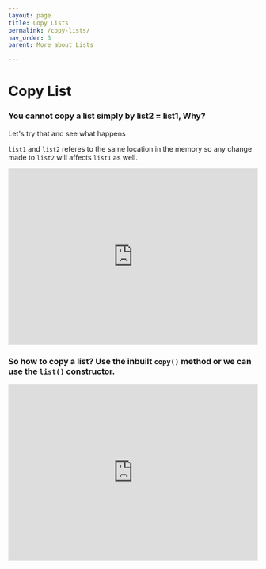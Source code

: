 ```yaml
---
layout: page
title: Copy Lists
permalink: /copy-lists/
nav_order: 3
parent: More about Lists

---
```

# Copy List 

### You cannot copy a list simply by list2 = list1, Why?

Let's try that and see what happens

`list1` and `list2` referes to the same location in the memory so any change made to `list2` will affects `list1` as well.

<div class="code-example">
<iframe src="https://trinket.io/embed/python3/597a3d7e2b" width="100%" height="356" frameborder="0" marginwidth="0" marginheight="0" allowfullscreen></iframe>
</div>

### So how to copy a list? Use the inbuilt `copy()` method or we can use the `list()` constructor.

<div class="code-example">
<iframe src="https://trinket.io/embed/python3/cbe9f70845" width="100%" height="356" frameborder="0" marginwidth="0" marginheight="0" allowfullscreen></iframe>
</div>